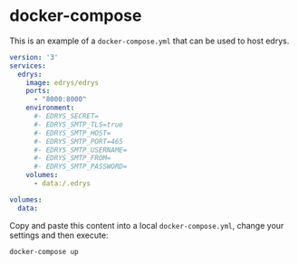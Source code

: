 # docker-compose

This is an example of a `docker-compose.yml` that can be used to host edrys.

``` yaml
version: '3'
services:
  edrys:
    image: edrys/edrys
    ports:
      - "8000:8000"
    environment:
      #- EDRYS_SECRET=
      #- EDRYS_SMTP_TLS=true
      #- EDRYS_SMTP_HOST=
      #- EDRYS_SMTP_PORT=465
      #- EDRYS_SMTP_USERNAME=
      #- EDRYS_SMTP_FROM=
      #- EDRYS_SMTP_PASSWORD=
    volumes:
      - data:/.edrys

volumes:
  data:
```


Copy and paste this content into a local `docker-compose.yml`, change your settings and then execute:

`docker-compose up`